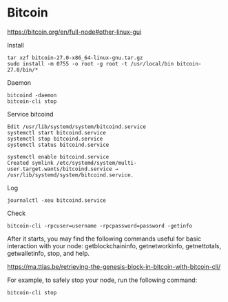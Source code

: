 # Bitcoin

https://bitcoin.org/en/full-node#other-linux-gui

Install
```
tar xzf bitcoin-27.0-x86_64-linux-gnu.tar.gz
sudo install -m 0755 -o root -g root -t /usr/local/bin bitcoin-27.0/bin/*
```

Daemon
```
bitcoind -daemon
bitcoin-cli stop
```

Service bitcoind
```
Edit /usr/lib/systemd/system/bitcoind.service
systemctl start bitcoind.service
systemctl stop bitcoind.service
systemctl status bitcoind.service

systemctl enable bitcoind.service
Created symlink /etc/systemd/system/multi-user.target.wants/bitcoind.service → /usr/lib/systemd/system/bitcoind.service.
```

Log
```
journalctl -xeu bitcoind.service
```

Check
```
bitcoin-cli -rpcuser=username -rpcpassword=password -getinfo
```

After it starts, you may find the following commands useful for basic interaction with your node: getblockchaininfo, getnetworkinfo, getnettotals, getwalletinfo, stop, and help.

https://ma.ttias.be/retrieving-the-genesis-block-in-bitcoin-with-bitcoin-cli/

For example, to safely stop your node, run the following command:
```
bitcoin-cli stop
```
